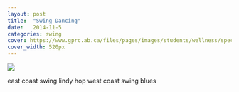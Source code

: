 ```yaml
---
layout: post
title:  "Swing Dancing"
date:   2014-11-5
categories: swing
cover: https://www.gprc.ab.ca/files/pages/images/students/wellness/special_events/tumblr_inline_n3zzliMzMK1srn0zg.gif <!-- test image -->
cover_width: 520px
---
```


<!-- TODO: Create photo link with hovering text -->

<!-- TEST IMG TODO: make it so there is a cover photo on the post-->
<img src="https://www.gprc.ab.ca/files/pages/images/students/wellness/special_events/tumblr_inline_n3zzliMzMK1srn0zg.gif">

east coast swing
lindy hop
west coast swing
blues